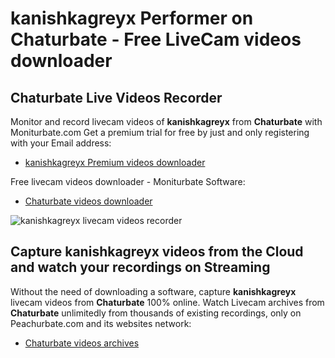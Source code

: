 # kanishkagreyx Performer on Chaturbate - Free LiveCam videos downloader

## Chaturbate Live Videos Recorder

Monitor and record livecam videos of **kanishkagreyx** from **Chaturbate** with Moniturbate.com
Get a premium trial for free by just and only registering with your Email address:
* [kanishkagreyx Premium videos downloader](https://moniturbate.com/request-demo-licence-key.html)

Free livecam videos downloader - Moniturbate Software:
* [Chaturbate videos downloader](https://moniturbate.com/moniturbate-download-software.html)

![kanishkagreyx livecam videos recorder](https://peachurnet.com/templates/moniturbate-software.png)


## Capture kanishkagreyx videos from the Cloud and watch your recordings on Streaming

Without the need of downloading a software, capture **kanishkagreyx** livecam videos from **Chaturbate** 100% online.
Watch Livecam archives from **Chaturbate** unlimitedly from thousands of existing recordings, only on Peachurbate.com and its websites network:
* [Chaturbate videos archives](https://peachurnet.com/)